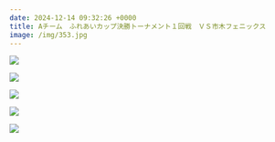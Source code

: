 ```yaml
---
date: 2024-12-14 09:32:26 +0000
title: Aチーム　ふれあいカップ決勝トーナメント１回戦　ＶＳ市木フェニックス
image: /img/353.jpg
---
```

![](/img/354.jpg)

![](/img/355.jpg)

![](/img/356.jpg)

![](/img/357.jpg)

![](/img/358.jpg)
